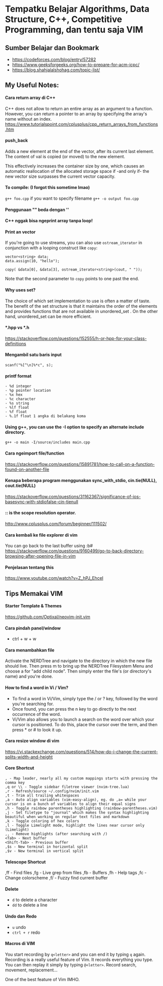 # Tempatku Belajar Algorithms, Data Structure, C++, Competitive Programming, dan tentu saja VIM

## Sumber Belajar dan Bookmark

* https://codeforces.com/blog/entry/57282
* https://www.geeksforgeeks.org/how-to-prepare-for-acm-icpc/
* https://blog.shahjalalshohag.com/topic-list/

## My Useful Notes:

#### Cara return array di C++
C++ does not allow to return an entire array as an argument to a function. However, you can return a pointer to an array by specifying the array's name without an index.
https://www.tutorialspoint.com/cplusplus/cpp_return_arrays_from_functions.htm

#### push_back 
Adds a new element at the end of the vector, after its current last element. The content of val is copied (or moved) to the new element.

This effectively increases the container size by one, which causes an automatic reallocation of the allocated storage space if -and only if- the new vector size surpasses the current vector capacity.

#### To compile: (I forgot this sometime lmao)
`g++ foo.cpp` 
if you want to specify filename 
`g++ -o output foo.cpp`

#### Penggunaan "" beda dengan ''

#### C++ nggak bisa ngeprint array tanpa loop!

#### Print an vector

If you're going to use streams, you can also use `ostream_iterator` in conjunction with a looping construct like `copy`:

	vector<string> data;
	data.assign(10, "hello");

	copy( &data[0], &data[3], ostream_iterator<string>(cout, " "));

Note that the second parameter to `copy` points to one past the end. 


#### Why uses set?

The choice of which set implementation to use is often a matter of taste. The
benefit of the set structure is that it maintains the order of the elements and
provides functions that are not available in unordered_set . On the other hand,
unordered_set can be more efficient.

#### *.hpp vs *.h
https://stackoverflow.com/questions/152555/h-or-hpp-for-your-class-definitions 

#### Mengambil satu baris input
```
scanf("%[^\n]%*c", s);
```

#### printf format
```
- %d integer
- %p pointer location
- %x hex
- %c character
- %s string
- %lf float
- %f float
- %.1f float 1 angka di belakang koma
```


#### Using g++, you can use the -I option to specify an alternate include directory.

`g++ -o main -I/source/includes main.cpp`

#### Cara ngeimport file/function
https://stackoverflow.com/questions/15891781/how-to-call-on-a-function-found-on-another-file

#### Kenapa beberapa program menggunakan sync_with_stdio, cin.tie(NULL), cout.tie(NULL)
https://stackoverflow.com/questions/31162367/significance-of-ios-basesync-with-stdiofalse-cin-tienull

#### :: is the scope resolution operator.
http://www.cplusplus.com/forum/beginner/111502/

#### Cara kembali ke file explorer di vim
You can go back to the last buffer using :b#
https://stackoverflow.com/questions/9160499/go-to-back-directory-browsing-after-opening-file-in-vim

#### Penjelasan tentang this
https://www.youtube.com/watch?v=Z_hPJ_EhceI

## Tips Memakai VIM

#### Starter Template & Themes
https://github.com/Optixal/neovim-init.vim

#### Cara pindah panel/window
* ctrl + w + w

#### Cara menambahkan file
Activate the NERDTree and navigate to the directory in which the new file should live. Then press m to bring up the NERDTree Filesystem Menu and choose a for "add child node". Then simply enter the file's (or directory's name) and you're done.

#### How to find a word in Vi / Vim? 
* To find a word in Vi/Vim, simply type the / or ? key, followed by the word you're searching for.
* Once found, you can press the n key to go directly to the next occurrence of the word.
* Vi/Vim also allows you to launch a search on the word over which your cursor is positioned. To do this, place the cursor over the term, and then press * or # to look it up.

#### Cara resize window di vim
https://vi.stackexchange.com/questions/514/how-do-i-change-the-current-splits-width-and-height

#### Core Shortcut
    , - Map leader, nearly all my custom mappings starts with pressing the comma key
    ,q or \\ - Toggle sidebar filetree viewer (nvim-tree.lua)
    ,r - Refresh/source ~/.config/nvim/init.vim
    ,t - Trim all trailing whitespaces
    ,a - Auto align variables (vim-easy-align), eg. do ,a= while your cursor is on a bunch of variables to align their equal signs
    ,h - Toggle rainbow parentheses highlighting (rainbow-parentheses.vim)
    ,j - Set filetype to "journal" which makes the syntax highlighting beautiful when working on regular text files and markdown
    ,k - Toggle coloring of hex colors
    ,l - Toggle Limelight mode, highlight the lines near cursor only (Limelight)
    ,, - Remove highlights (after searching with /)
    <Tab> - Next buffer
    <Shift-Tab> - Previous buffer
    ,$s - New terminal in horizontal split
    ,$v - New terminal in vertical split

#### Telescope Shortcut
  ,ff - Find files
  ,fg - Live grep from files
  ,fb - Buffers
  ,fh - Help tags
  ,fc - Change colorscheme
  ,f/ - Fuzzy find current buffer

#### Delete
* `d` to delete a character
* `dd` to delete a line

#### Undo dan Redo
* `u` undo
* `ctrl + r` redo

#### Macros di VIM
You start recording by `q<letter>` and you can end it by typing `q` again.
Recording is a really useful feature of Vim.
It records everything you type. You can then replay it simply by typing `@<letter>`. Record search, movement, replacement...

One of the best feature of Vim IMHO.

